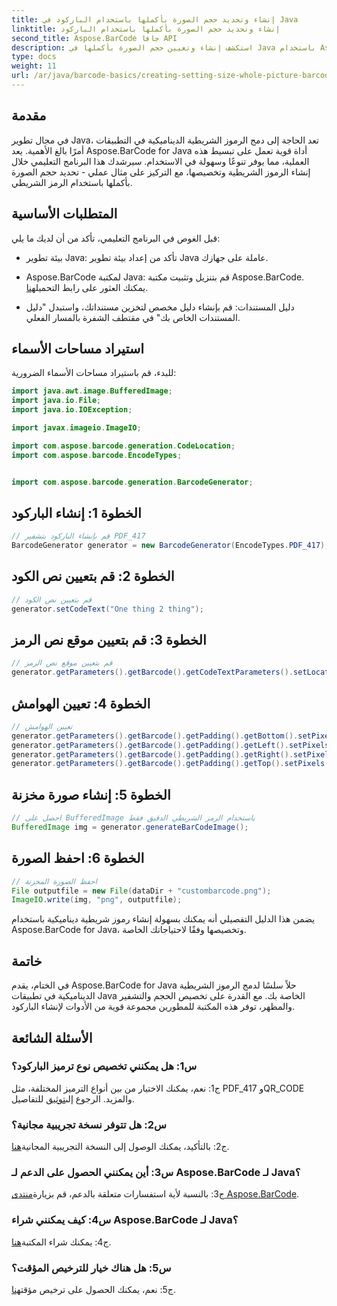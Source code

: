 ```yaml
---
title: إنشاء وتحديد حجم الصورة بأكملها باستخدام الباركود في Java
linktitle: إنشاء وتحديد حجم الصورة بأكملها باستخدام الباركود
second_title: Aspose.BarCode جافا API
description: استكشف إنشاء وتعيين حجم الصورة بأكملها في Java باستخدام Aspose.BarCode. قم بتخصيص الحجم والتشفير والمظهر بسهولة.
type: docs
weight: 11
url: /ar/java/barcode-basics/creating-setting-size-whole-picture-barcode/
---
```

## مقدمة

في مجال تطوير Java، تعد الحاجة إلى دمج الرموز الشريطية الديناميكية في التطبيقات أمرًا بالغ الأهمية. يعد Aspose.BarCode for Java أداة قوية تعمل على تبسيط هذه العملية، مما يوفر تنوعًا وسهولة في الاستخدام. سيرشدك هذا البرنامج التعليمي خلال إنشاء الرموز الشريطية وتخصيصها، مع التركيز على مثال عملي - تحديد حجم الصورة بأكملها باستخدام الرمز الشريطي.

## المتطلبات الأساسية

قبل الغوص في البرنامج التعليمي، تأكد من أن لديك ما يلي:

- بيئة تطوير Java: تأكد من إعداد بيئة تطوير Java عاملة على جهازك.

-  Aspose.BarCode لمكتبة Java: قم بتنزيل وتثبيت مكتبة Aspose.BarCode. يمكنك العثور على رابط التحميل[هنا](https://releases.aspose.com/barcode/java/).

- دليل المستندات: قم بإنشاء دليل مخصص لتخزين مستنداتك، واستبدل "دليل المستندات الخاص بك" في مقتطف الشفرة بالمسار الفعلي.

## استيراد مساحات الأسماء

للبدء، قم باستيراد مساحات الأسماء الضرورية:

```java
import java.awt.image.BufferedImage;
import java.io.File;
import java.io.IOException;

import javax.imageio.ImageIO;

import com.aspose.barcode.generation.CodeLocation;
import com.aspose.barcode.EncodeTypes;


import com.aspose.barcode.generation.BarcodeGenerator;
```

## الخطوة 1: إنشاء الباركود

```java
// قم بإنشاء الباركود بتشفير PDF_417
BarcodeGenerator generator = new BarcodeGenerator(EncodeTypes.PDF_417);
```

## الخطوة 2: قم بتعيين نص الكود

```java
// قم بتعيين نص الكود
generator.setCodeText("One thing 2 thing");
```

## الخطوة 3: قم بتعيين موقع نص الرمز

```java
// قم بتعيين موقع نص الرمز
generator.getParameters().getBarcode().getCodeTextParameters().setLocation(CodeLocation.NONE);
```

## الخطوة 4: تعيين الهوامش

```java
// تعيين الهوامش
generator.getParameters().getBarcode().getPadding().getBottom().setPixels(0);
generator.getParameters().getBarcode().getPadding().getLeft().setPixels(0);
generator.getParameters().getBarcode().getPadding().getRight().setPixels(0);
generator.getParameters().getBarcode().getPadding().getTop().setPixels(0);
```

## الخطوة 5: إنشاء صورة مخزنة

```java
// احصل على BufferedImage باستخدام الرمز الشريطي الدقيق فقط
BufferedImage img = generator.generateBarCodeImage();
```

## الخطوة 6: احفظ الصورة

```java
// احفظ الصورة المخزنة
File outputfile = new File(dataDir + "custombarcode.png");
ImageIO.write(img, "png", outputfile);
```

يضمن هذا الدليل التفصيلي أنه يمكنك بسهولة إنشاء رموز شريطية ديناميكية باستخدام Aspose.BarCode for Java، وتخصيصها وفقًا لاحتياجاتك الخاصة.

## خاتمة

في الختام، يقدم Aspose.BarCode for Java حلاً سلسًا لدمج الرموز الشريطية الديناميكية في تطبيقات Java الخاصة بك. مع القدرة على تخصيص الحجم والتشفير والمظهر، توفر هذه المكتبة للمطورين مجموعة قوية من الأدوات لإنشاء الباركود.

## الأسئلة الشائعة

### س1: هل يمكنني تخصيص نوع ترميز الباركود؟

 ج1: نعم، يمكنك الاختيار من بين أنواع الترميز المختلفة، مثل PDF_417 وQR_CODE والمزيد. الرجوع إلى[توثيق](https://reference.aspose.com/barcode/java/) للتفاصيل.

### س2: هل تتوفر نسخة تجريبية مجانية؟

 ج2: بالتأكيد، يمكنك الوصول إلى النسخة التجريبية المجانية[هنا](https://releases.aspose.com/).

### س3: أين يمكنني الحصول على الدعم لـ Aspose.BarCode لـ Java؟

 ج3: بالنسبة لأية استفسارات متعلقة بالدعم، قم بزيارة[منتدى Aspose.BarCode](https://forum.aspose.com/c/barcode/13).

### س4: كيف يمكنني شراء Aspose.BarCode لـ Java؟

 ج4: يمكنك شراء المكتبة[هنا](https://purchase.aspose.com/buy).

### س5: هل هناك خيار للترخيص المؤقت؟

 ج5: نعم، يمكنك الحصول على ترخيص مؤقت[هنا](https://purchase.aspose.com/temporary-license/).